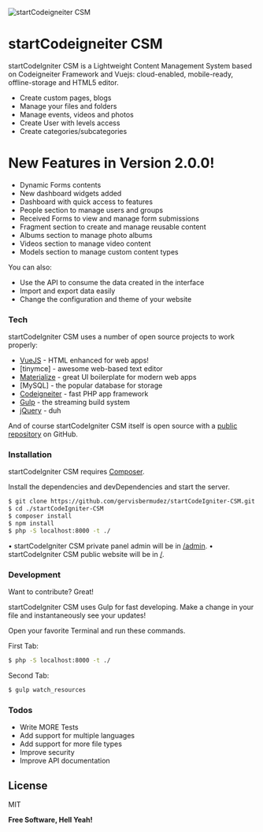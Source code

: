 ![startCodeigneiter CSM](https://repository-images.githubusercontent.com/233129678/7ad83200-f12e-11ea-8538-ab49ede15585)

# startCodeigneiter CSM

startCodeIgniter CSM is a Lightweight Content Management System based on Codeigneiter Framework and Vuejs: cloud-enabled, mobile-ready, offline-storage and HTML5 editor.

-   Create custom pages, blogs
-   Manage your files and folders
-   Manage events, videos and photos
-   Create User with levels access
-   Create categories/subcategories

# New Features in Version 2.0.0!

-   Dynamic Forms contents
-   New dashboard widgets added
-   Dashboard with quick access to features
-   People section to manage users and groups
-   Received Forms to view and manage form submissions
-   Fragment section to create and manage reusable content
-   Albums section to manage photo albums
-   Videos section to manage video content
-   Models section to manage custom content types

You can also:

-   Use the API to consume the data created in the interface
-   Import and export data easily
-   Change the configuration and theme of your website

### Tech

startCodeIgniter CSM uses a number of open source projects to work properly:

-   [VueJS](https://github.com/vuejs/vue) - HTML enhanced for web apps!
-   [tinymce] - awesome web-based text editor
-   [Materialize] - great UI boilerplate for modern web apps
-   [MySQL] - the popular database for storage
-   [Codeigneiter](https://github.com/bcit-ci/CodeIgniter) - fast PHP app framework
-   [Gulp](https://chat.openai.com/http) - the streaming build system
-   [jQuery](http://jquery.com/) - duh

And of course startCodeIgniter CSM itself is open source with a [public repository](https://github.com/gervisbermudez/startCodeIgniter-CSM) on GitHub.

### Installation

startCodeIgniter CSM requires [Composer](https://getcomposer.org/).

Install the dependencies and devDependencies and start the server.

```sh
$ git clone https://github.com/gervisbermudez/startCodeIgniter-CSM.git
$ cd ./startCodeIgniter-CSM
$ composer install
$ npm install
$ php -S localhost:8000 -t ./ 
```
• startCodeIgniter CSM private panel admin will be in [/admin](https://localhost:8000/admin/). • startCodeIgniter CSM public website will be in [/](https://localhost:8000/).

### Development

Want to contribute? Great!

startCodeIgniter CSM uses Gulp for fast developing. Make a change in your file and instantaneously see your updates!

Open your favorite Terminal and run these commands.

First Tab:

```sh
$ php -S localhost:8000 -t ./ 
```

Second Tab:

```sh
$ gulp watch_resources
```

### Todos

-  Write MORE Tests
- Add support for multiple languages
- Add support for more file types
- Improve security
- Improve API documentation

## License

MIT

**Free Software, Hell Yeah!**

[//]: # "These are reference links used in the body of this note and get stripped out when the markdown processor does its job. There is no need to format nicely because it shouldn't be seen. Thanks SO - http://stackoverflow.com/questions/4823468/store-comments-in-markdown-syntax"
[startcodeigniter]: https://github.com/gervisbermudez/startCodeIgniter-CSM
[git-repo-url]: https://github.com/gervisbermudez/startCodeIgniter-CSM.git
[df1]: http://daringfireball.net/projects/markdown/
[codeigneiter]: https://github.com/bcit-ci/CodeIgniter
[node.js]: http://nodejs.org
[twitter bootstrap]: http://twitter.github.com/bootstrap/
[jquery]: http://jquery.com
[@tjholowaychuk]: http://twitter.com/tjholowaychuk
[vuejs]: https://github.com/vuejs/vue
[gulp]: http://gulpjs.com
[materialize]: https://github.com/Dogfalo/materialize
